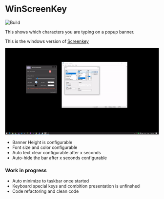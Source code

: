 # WinScreenKey
![Build](https://github.com/umairsyed613/WinScreenKey/workflows/Build%20and%20Publish/badge.svg)

This shows which characters you are typing on a popup banner.

This is the windows version of [Screenkey](https://gitlab.com/screenkey/screenkey/-/tree/master)

![Sample](https://github.com/umairsyed613/WinScreenKey/blob/master/demo.gif)

- Banner Height is configurable
- Font size and color configurable
- Auto text clear configurable after x seconds
- Auto-hide the bar after x seconds configurable

### Work in progress
- Auto minimize to taskbar once started
- Keyboard special keys and combition presentation is unfinshed
- Code refactoring and clean code
